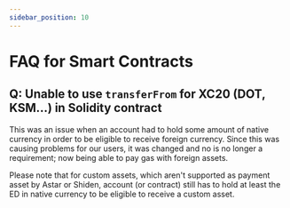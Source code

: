```yaml
---
sidebar_position: 10
---
```


# FAQ for Smart Contracts

## Q: Unable to use `transferFrom` for XC20 (DOT, KSM...) in Solidity contract

This was an issue when an account had to hold some amount of native currency in order to be eligible to receive foreign currency.
Since this was causing problems for our users, it was changed and no is no longer a requirement; now being able to pay gas with foreign assets.

Please note that for custom assets, which aren't supported as payment asset by Astar or Shiden, account (or contract) still has
to hold at least the ED in native currency to be eligible to receive a custom asset.
